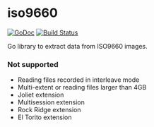 # iso9660
[![GoDoc](https://godoc.org/github.com/hooklift/iso9660?status.svg)](https://godoc.org/github.com/hooklift/iso9660)
[![Build Status](https://travis-ci.org/hooklift/iso9660.svg?branch=master)](https://travis-ci.org/hooklift/iso9660)

Go library to extract data from ISO9660 images.

### Not supported
* Reading files recorded in interleave mode
* Multi-extent or reading files larger than 4GB
* Joliet extension
* Multisession extension
* Rock Ridge extension
* El Torito extension
